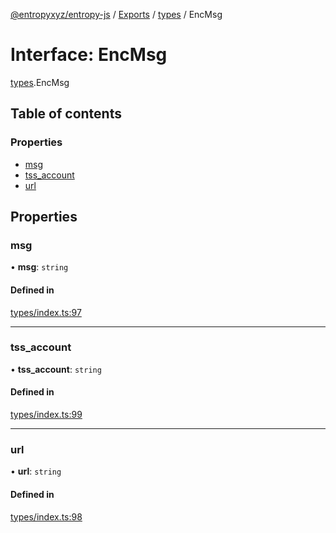 [@entropyxyz/entropy-js](../README.md) / [Exports](../modules.md) / [types](../modules/types.md) / EncMsg

# Interface: EncMsg

[types](../modules/types.md).EncMsg

## Table of contents

### Properties

- [msg](types.EncMsg.md#msg)
- [tss\_account](types.EncMsg.md#tss_account)
- [url](types.EncMsg.md#url)

## Properties

### msg

• **msg**: `string`

#### Defined in

[types/index.ts:97](https://github.com/entropyxyz/entropy-js/blob/7732646/src/types/index.ts#L97)

___

### tss\_account

• **tss\_account**: `string`

#### Defined in

[types/index.ts:99](https://github.com/entropyxyz/entropy-js/blob/7732646/src/types/index.ts#L99)

___

### url

• **url**: `string`

#### Defined in

[types/index.ts:98](https://github.com/entropyxyz/entropy-js/blob/7732646/src/types/index.ts#L98)
